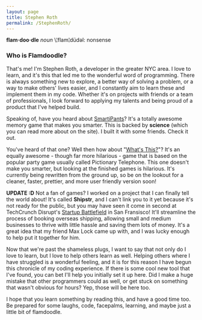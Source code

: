 ```yaml
---
layout: page
title: Stephen Roth
permalink: /StephenRoth/
---
```

**flam·doo·dle** *noun* \¦flam¦düdəl\:
nonsense

<h3>Who is Flamdoodle?</h3>


That's me!  I'm Stephen Roth, a developer in the greater NYC area.  I love to learn, and it's this that led me to the wonderful word of programming.  There is always something new to explore, a better way of solving a problem, or a way to make others' lives easier, and I constantly aim to learn these and implement them in my code.  Whether it's on projects with friends or a team of professionals, I look forward to applying my talents and being proud of a product that I've helped build.

Speaking of, have you heard about [SmartiPants][smartipants]?  It's a totally awesome memory game that makes you smarter.  This is backed by **science** (which you can read more about on the site).  I built it with some friends.  Check it out.

You've heard of that one?  Well then how about "[What's This?][whatsthis]"?  It's an equally awesome - though far more hilarious - game that is based on the popular party game usually called Pictionary Telephone.  This one doesn't make you smarter, but looking at the finished games is hilarious.  It's currently being rewritten from the ground up, so be on the lookout for a cleaner, faster, prettier, and more user friendly version soon!

**UPDATE :D** Not a fan of games?  I worked on a project that I can finally tell the world about!  It's called **Shipstr**, and I can't link you to it yet because it's not ready for the public, but you may have seen it come in second at TechCrunch Disrupt's [Startup Battlefield][startup_battlefield] in San Fransisco!  It'll streamline the process of booking overseas shipping, allowing small and medium businesses to thrive with little hassle and saving them lots of money.  It's a great idea that my friend Max Lock came up with, and I was lucky enough to help put it together for him.

Now that we're past the shameless plugs, I want to say that not only do I love to learn, but I love to help others learn as well.  Helping others where I have struggled is a wonderful feeling, and it is for this reason I have begun this chronicle of my coding experience.  If there is some cool new tool that I've found, you can bet I'll help you initially set it up here.  Did I make a huge mistake that other programmers could as well, or get stuck on something that wasn't obvious for hours?  Yep, those will be here too.

I hope that you learn something by reading this, and have a good time too.  Be prepared for some laughs, code, facepalms, learning, and maybe just a little bit of flamdoodle.


[smartipants]: smartipantsgame.com
[whatsthis]: whats-this.herokuapp.com
[startup_battlefield]: http://techcrunch.com/2014/09/10/and-the-winner-of-techcrunch-disrupt-sf-2014-is-alfred/
